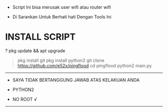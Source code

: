 - Script Ini  bisa merusak user wifi atau router wifi


- Di Sarankan Untuk Berhati hati Dengan Tools Ini


# INSTALL SCRIPT

? pkg update && apt upgrade 
> pkg install git
> pkg install python2
> git clone https://github.com/e52x/pingflood
> cd pingflood
> python2 main.py



___________________________________________________
                                                   

- SAYA TIDAK BERTANGGUNG JAWAB ATAS KELAKUAN ANDA

- PYTHON2

- NO ROOT √


____________________________________________________
